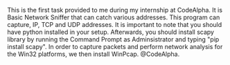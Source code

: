 This is the first task provided to me during my internship at CodeAlpha. 
It is Basic Network Sniffer that can catch various addresses. 
This program can capture, IP, TCP and UDP addresses. 
It is important to note that you should have python installed in your setup.
Afterwards, you should install scapy library by running the Command Prompt as Adminsistrator and typing "pip install scapy".
In order to capture packets and perform network analysis for the Win32 platforms, we then install WinPcap.
@CodeAlpha.
